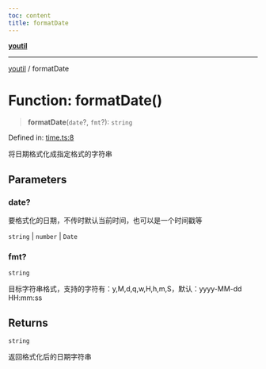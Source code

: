 ```yaml
---
toc: content
title: formatDate
---
```

[**youtil**](../README.md)

***

[youtil](../globals.md) / formatDate

# Function: formatDate()

> **formatDate**(`date`?, `fmt`?): `string`

Defined in: [time.ts:8](https://github.com/sxei/youtil/blob/e9b34c64623618e698ab667bad1efa38ce987ab1/src/time.ts#L8)

将日期格式化成指定格式的字符串

## Parameters

### date?

要格式化的日期，不传时默认当前时间，也可以是一个时间戳等

`string` | `number` | `Date`

### fmt?

`string`

目标字符串格式，支持的字符有：y,M,d,q,w,H,h,m,S，默认：yyyy-MM-dd HH:mm:ss

## Returns

`string`

返回格式化后的日期字符串
